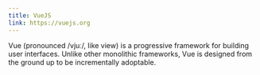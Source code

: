 ```yaml
---
title: VueJS
link: https://vuejs.org
---
```

Vue (pronounced /vjuː/, like view) is a progressive framework for building user interfaces. Unlike other monolithic frameworks, Vue is designed from the ground up to be incrementally adoptable. 
<!--more-->
